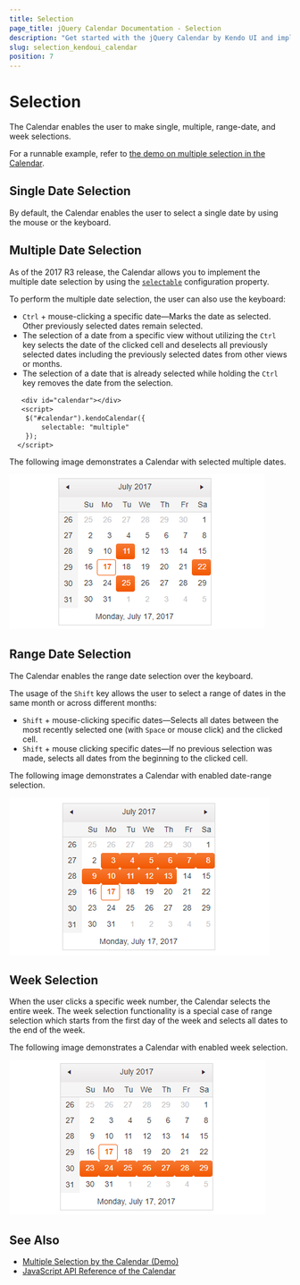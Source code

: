 ```yaml
---
title: Selection
page_title: jQuery Calendar Documentation - Selection
description: "Get started with the jQuery Calendar by Kendo UI and implement single, multiple, range-date, and week selections."
slug: selection_kendoui_calendar
position: 7
---
```


# Selection

The Calendar enables the user to make single, multiple, range-date, and week selections.

For a runnable example, refer to [the demo on multiple selection in the Calendar](https://demos.telerik.com/kendo-ui/calendar/selection).

## Single Date Selection

By default, the Calendar enables the user to select a single date by using the mouse or the keyboard.

## Multiple Date Selection

As of the 2017 R3 release, the Calendar allows you to implement the multiple date selection by using the [`selectable`](/api/javascript/ui/calendar/configuration/selectable) configuration property.

To perform the multiple date selection, the user can also use the keyboard:

* `Ctrl` + mouse-clicking a specific date&mdash;Marks the date as selected. Other previously selected dates remain selected.
* The selection of a date from a specific view without utilizing the `Ctrl` key selects the date of the clicked cell and deselects all previously selected dates including the previously selected dates from other views or months.
* The selection of a date that is already selected while holding the `Ctrl` key removes the date from the selection.

```dojo
   <div id="calendar"></div>
   <script>
    $("#calendar").kendoCalendar({
		selectable: "multiple"
	});
  </script>
```

The following image demonstrates a Calendar with selected multiple dates.

![Kendo UI for jQuery A Calendar with multiple dates selected](calendar1_1.png)

## Range Date Selection

The Calendar enables the range date selection over the keyboard.

The usage of the `Shift` key allows the user to select a range of dates in the same month or across different months:

* `Shift` + mouse-clicking specific dates&mdash;Selects all dates between the most recently selected one (with `Space` or mouse click) and the clicked cell.
* `Shift` + mouse clicking specific dates&mdash;If no previous selection was made, selects all dates from the beginning to the clicked cell.

The following image demonstrates a Calendar with enabled date-range selection.  

![Kendo UI for jQuery A Calendar with range selection](calendar1_2.png)

## Week Selection

When the user clicks a specific week number, the Calendar selects the entire week. The week selection functionality is a special case of range selection which starts from the first day of the week and selects all dates to the end of the week.

The following image demonstrates a Calendar with enabled week selection.

![Kendo UI for jQuery A Calendar with week selection](calendar1_3.png)

## See Also

* [Multiple Selection by the Calendar (Demo)](https://demos.telerik.com/kendo-ui/calendar/selection)
* [JavaScript API Reference of the Calendar](/api/javascript/ui/calendar)
